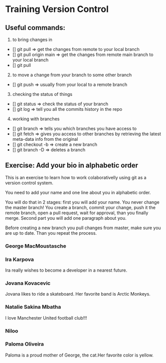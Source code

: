 # Training Version Control

## Useful commands:

1. to bring changes in

- [] git pull => get the changes from remote to your local branch
- [] git pull origin main => get the changes from remote main branch to your local branch
- [] git pull <branch you choose> <other branch you choose>

2. to move a change from your branch to some other branch

- [] git push => usually from your local to a remote branch

3. checking the status of things

- [] git status => check the status of your branch
- [] git log => tell you all the commits history in the repo

4. working with branches

- [] git branch => tells you which branches you have access to
- [] git fetch => gives you access to other branches by retrieving the latest meta-data info from the original
- [] git checkout -b <new branch name> => create a new branch
- [] git branch -D <branch you want to delete> => deletes a branch

## Exercise: Add your bio in alphabetic order

This is an exercise to learn how to work colaborativelly using git as a version control system.

You need to add your name and one line about you in alphabetic order.

You will do that in 2 stages: first you will add your name. You never change the master branch! You create a branch, commit your change, push it the remote branch, open a pull request, wait for approval, than you finally merge. Second part you will add one paragraph about you.

Before creating a new branch you pull changes from master, make sure you are up to date. Than you repeat the process.

### George MacMoustasche

### Ira Karpova
Ira really wishes to become a developer in a nearest future.

### Jovana Kovacevic
Jovana likes to ride a skateboard. Her favorite band is Arctic Monkeys.

### Natalie Sakina Mbatha
I love Manchester United football club!!!
  
### Niloo

### Paloma Oliveira

Paloma is a proud mother of George, the cat.Her favorite color is yellow.
